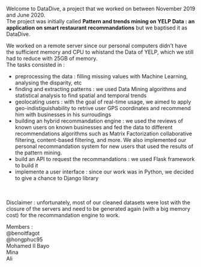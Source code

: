 Welcome to DataDive, a project that we worked on between November 2019 and June 2020.<br>
The project was initially called <b>Pattern and trends mining on YELP Data : an application on smart restaurant recommandations</b> but we baptised it as DataDive.

We worked on a remote server since our personal computers didn't have the sufficient memory and CPU to whistand the Data of YELP, which we still had to reduce with 25GB of memory. <br>
The tasks consisted in :
- preprocessing the data : filling missing values with Machine Learning, analysing the disparity, etc
- finding and extracting patterns : we used Data Mining algorithms and statistical analysis to find spatial and temporal trends 
- geolocating users : with the goal of real-time usage, we aimed to apply geo-indistiguishability to retrive user GPS coordinates and recommend him with businesses in his surroudings
- building an hybrid recommandation engine : we used the reviews of known users on known businesses and fed the data to different recommendations algorithms such as Matrix Factorization collaborative filtering, content-based filtering, and more. We also implemented our personal recommandation system for new users that used the results of the pattern mining.
- build an API to request the recommandations : we used Flask framework to build it
- implemente a user interface : since our work was in Python, we decided to give a chance to Django library
<br>
<br>
Disclaimer : unfortunately, most of our cleaned datasets were lost with the closure of the servers and need to be generated again (with a big memory cost) for the recommandation engine to work.
<br>

Members :
<br>
@benoitfagot<br>
@hongphuc95<br>
Mohamed II Bayo<br>
Mina<br>
Ali<br>
